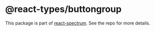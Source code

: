 # @react-types/buttongroup

This package is part of [react-spectrum](https://github.com/adobe-private/react-spectrum-v3). See the repo for more details.
